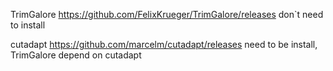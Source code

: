 TrimGalore	https://github.com/FelixKrueger/TrimGalore/releases	don`t need to install

cutadapt	https://github.com/marcelm/cutadapt/releases	need to be install, TrimGalore depend on cutadapt


